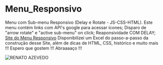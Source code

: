 # Menu_Responsivo
 Menu com Sub-menu Responsivo (Delay e Rotate - JS-CSS-HTML). 
 Este menu contém links com API's google para acessar ícones;
 Disparo de "arrow rotate" e "active sub-menu" on click;
 Reaponsividade COM DELAY;
 [Site do Menu Responsivo](https://renato-azevedo-01.github.io/Menu_Responsivo)
 Disponibilizei um Excel do passo-a-passo da construção desse Site, além de dicas de HTML, CSS, histórico e muito mais !!!
 Espero que gostem !!!
 Abraaaaço !!!
 
![RENATO AZEVEDO](https://user-images.githubusercontent.com/97203729/149009865-f936347f-b3e6-4f48-a876-39be2e62226a.png)
